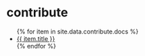 # contribute
<ul>{% for item in site.data.contribute.docs %}
<li><a href='{{ item.url }}'>{{ item.title }}</a></li>
{% endfor %}</ul>
